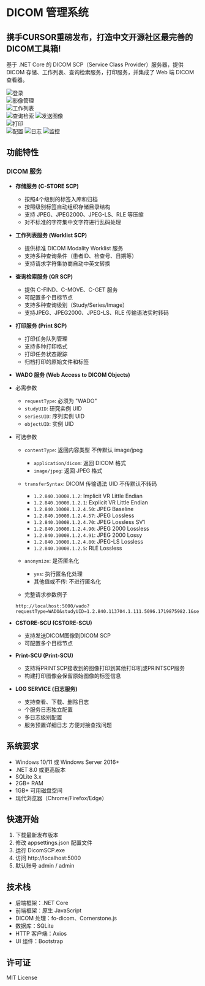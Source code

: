 # DICOM 管理系统

## 携手CURSOR重磅发布，打造中文开源社区最完善的DICOM工具箱!
基于 .NET Core 的 DICOM SCP（Service Class Provider）服务器，提供 DICOM 存储、工作列表、查询检索服务，打印服务，并集成了 Web 端 DICOM 查看器。


![登录](about/登录.png)  
![影像管理](about/影像查看.png)  
![工作列表](about/worklistscp.png)  
![查询检索](about/qrscu.png) 
![发送图像](about/发送图像.png)  
![打印](about/打印管理.png)  
![配置](about/settings.png) 
![日志](about/logs.png) 
![监控](about/status.png) 


## 功能特性

### DICOM 服务
- **存储服务 (C-STORE SCP)**
  - 按照4个级别的标签入库和归档
  - 按照级别标签自动组织存储目录结构
  - 支持 JPEG、JPEG2000、JPEG-LS、RLE 等压缩
  - 对不标准的字符集中文字符进行乱码处理

- **工作列表服务 (Worklist SCP)**
  - 提供标准 DICOM Modality Worklist 服务
  - 支持多种查询条件（患者ID、检查号、日期等）
  - 支持请求字符集协商自动中英文转换

- **查询检索服务 (QR SCP)**
  - 提供 C-FIND、C-MOVE、C-GET 服务
  - 可配置多个目标节点
  - 支持多种查询级别（Study/Series/Image）
  - 支持JPEG、JPEG2000、JPEG-LS、RLE 传输语法实时转码

- **打印服务 (Print SCP)**
  - 打印任务队列管理
  - 支持多种打印格式
  - 打印任务状态跟踪
  - 归档打印的原始文件和标签

- **WADO 服务 (Web Access to DICOM Objects)**
- 必需参数
  - `requestType`: 必须为 "WADO"
  - `studyUID`: 研究实例 UID
  - `seriesUID`: 序列实例 UID
  - `objectUID`: 实例 UID

- 可选参数
  - `contentType`: 返回内容类型 不传默认 image/jpeg
    - `application/dicom`: 返回 DICOM 格式
    - `image/jpeg`: 返回 JPEG 格式
  
  - `transferSyntax`: DICOM 传输语法 UID 不传默认不转码
    - `1.2.840.10008.1.2`: Implicit VR Little Endian
    - `1.2.840.10008.1.2.1`: Explicit VR Little Endian
    - `1.2.840.10008.1.2.4.50`: JPEG Baseline
    - `1.2.840.10008.1.2.4.57`: JPEG Lossless
    - `1.2.840.10008.1.2.4.70`: JPEG Lossless SV1
    - `1.2.840.10008.1.2.4.90`: JPEG 2000 Lossless
    - `1.2.840.10008.1.2.4.91`: JPEG 2000 Lossy
    - `1.2.840.10008.1.2.4.80`: JPEG-LS Lossless
    - `1.2.840.10008.1.2.5`: RLE Lossless

  - `anonymize`: 是否匿名化
    - `yes`: 执行匿名化处理
    - 其他值或不传: 不进行匿名化

  - 完整请求参数例子
  ```
  http://localhost:5000/wado?requestType=WADO&studyUID=1.2.840.113704.1.111.5096.1719875982.1&seriesUID=1.3.46.670589.33.1.13252761201319485513.2557156297609063016&objectUID=1.3.46.670589.33.1.39304787935332940.2231985654917411587&contentType=application/dicom&transferSyntax=1.2.840.10008.1.2.4.70&anonymize=yes

  ```
- **CSTORE-SCU (CSTORE-SCU)**
  - 支持发送DICOM图像到DICOM SCP
  - 可配置多个目标节点

- **Print-SCU (Print-SCU)**
  - 支持将PRINTSCP接收到的图像打印到其他打印机或PRINTSCP服务
  - 构建打印图像会保留原始图像的标签信息

- **LOG SERVICE (日志服务)**
  - 支持查看、下载、删除日志
  - 个服务日志独立配置
  - 多日志级别配置
  - 服务预置详细日志 方便对接查找问题


## 系统要求

- Windows 10/11 或 Windows Server 2016+
- .NET 8.0 或更高版本
- SQLite 3.x
- 2GB+ RAM
- 1GB+ 可用磁盘空间
- 现代浏览器（Chrome/Firefox/Edge）

## 快速开始

1. 下载最新发布版本
2. 修改 appsettings.json 配置文件
3. 运行 DicomSCP.exe
4. 访问 http://localhost:5000  
5. 默认账号 admin / admin


## 技术栈

- 后端框架：.NET Core
- 前端框架：原生 JavaScript
- DICOM 处理：fo-dicom、Cornerstone.js
- 数据库：SQLite
- HTTP 客户端：Axios
- UI 组件：Bootstrap



## 许可证

MIT License

